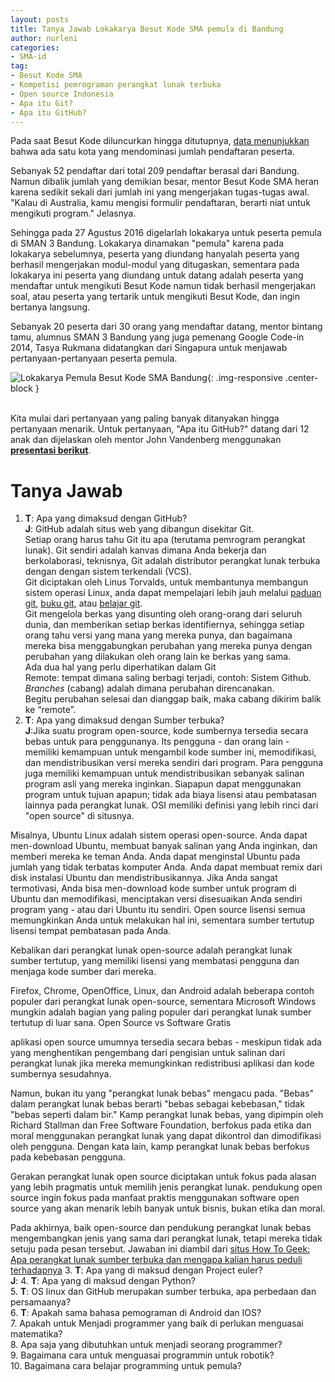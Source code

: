 ```yaml
---
layout: posts
title: Tanya Jawab Lokakarya Besut Kode SMA pemula di Bandung 
author: nurleni
categories:
- SMA-id
tag:
- Besut Kode SMA
- Kompetisi pemrograman perangkat lunak terbuka
- Open source Indonesia
- Apa itu Git?
- Apa itu GitHub?
---
```


Pada saat Besut Kode diluncurkan hingga ditutupnya, [data menunjukkan](http://wikimedia-id.github.io/sma-id/2017/01/03/HasilBesutKodeSMA.html) bahwa ada satu kota yang mendominasi jumlah pendaftaran peserta. 

Sebanyak 52 pendaftar dari total 209 pendaftar berasal dari Bandung. Namun dibalik jumlah yang demikian besar, mentor Besut Kode SMA heran karena sedikit sekali dari jumlah ini yang mengerjakan tugas-tugas awal. "Kalau di Australia, kamu mengisi formulir pendaftaran, berarti niat untuk mengikuti program." Jelasnya. 

Sehingga pada 27 Agustus 2016 digelarlah lokakarya untuk peserta pemula di SMAN 3 Bandung. Lokakarya dinamakan "pemula" karena pada lokakarya sebelumnya, peserta yang diundang hanyalah peserta yang berhasil mengerjakan modul-modul yang ditugaskan, sementara pada lokakarya ini peserta yang diundang untuk datang adalah peserta yang mendaftar untuk mengikuti Besut Kode namun tidak berhasil mengerjakan soal, atau peserta yang tertarik untuk mengikuti Besut Kode, dan ingin bertanya langsung. 

Sebanyak 20 peserta dari 30 orang yang mendaftar datang, mentor bintang tamu, alumnus SMAN 3 Bandung yang juga pemenang Google Code-in 2014, Tasya Rukmana didatangkan dari Singapura untuk menjawab pertanyaan-pertanyaan peserta pemula. 

![Lokakarya Pemula Besut Kode SMA Bandung](http://wikimedia-id.github.io/besutkode/img/blog/Peserta%20Lokakarya%20pemula%20Besut%20Kode%20SMA%20%20Bandung%202.jpg "Lokakarya Pemula Besut Kode SMA Bandung"){: .img-responsive .center-block } 

<br>Kita mulai dari pertanyaan yang paling banyak ditanyakan hingga pertanyaan menarik. Untuk pertanyaan, "Apa itu GitHub?" datang dari 12 anak dan dijelaskan oleh mentor John Vandenberg menggunakan **[presentasi berikut](http://www.slideshare.net/jayvdb/workshop-2-65341653)**. 

# Tanya Jawab 

1. **T**: Apa yang dimaksud dengan GitHub?<br> **J**: GitHub adalah situs web yang dibangun disekitar Git. <br>Setiap orang harus tahu Git itu apa (terutama pemrogram perangkat lunak). Git sendiri adalah kanvas dimana Anda bekerja dan berkolaborasi, teknisnya, Git adalah distributor perangkat lunak terbuka dengan dengan sistem terkendali (VCS). <br> Git diciptakan oleh Linus Torvalds, untuk membantunya membangun sistem operasi Linux, anda dapat mempelajari lebih jauh melalui [paduan git](https://github.com/GitIndonesia/handbook), [buku git](https://github.com/endymuhardin/buku-git), atau [belajar git](https://github.com/endymuhardin/belajarGit). <br> Git mengelola berkas yang disunting oleh orang-orang dari seluruh dunia, dan memberikan setiap berkas identifiernya, sehingga setiap orang tahu versi yang mana yang mereka punya, dan bagaimana mereka bisa menggabungkan perubahan yang mereka punya dengan perubahan yang dilakukan oleh orang lain ke berkas yang sama. <br> Ada dua hal yang perlu diperhatikan dalam Git<br>Remote: tempat dimana saling berbagi terjadi, contoh: Sistem Github.<br>*Branches* (cabang) adalah dimana perubahan direncanakan. <br>Begitu perubahan selesai dan dianggap baik, maka cabang dikirim balik ke “remote”. 
2. **T**: Apa yang dimaksud dengan Sumber terbuka?<br>**J**:Jika suatu program open-source, kode sumbernya tersedia secara bebas untuk para penggunanya. Its pengguna - dan orang lain - memiliki kemampuan untuk mengambil kode sumber ini, memodifikasi, dan mendistribusikan versi mereka sendiri dari program. Para pengguna juga memiliki kemampuan untuk mendistribusikan sebanyak salinan program asli yang mereka inginkan. Siapapun dapat menggunakan program untuk tujuan apapun; tidak ada biaya lisensi atau pembatasan lainnya pada perangkat lunak. OSI memiliki definisi yang lebih rinci dari "open source" di situsnya.

Misalnya, Ubuntu Linux adalah sistem operasi open-source. Anda dapat men-download Ubuntu, membuat banyak salinan yang Anda inginkan, dan memberi mereka ke teman Anda. Anda dapat menginstal Ubuntu pada jumlah yang tidak terbatas komputer Anda. Anda dapat membuat remix dari disk instalasi Ubuntu dan mendistribusikannya. Jika Anda sangat termotivasi, Anda bisa men-download kode sumber untuk program di Ubuntu dan memodifikasi, menciptakan versi disesuaikan Anda sendiri program yang - atau dari Ubuntu itu sendiri. Open source lisensi semua memungkinkan Anda untuk melakukan hal ini, sementara sumber tertutup lisensi tempat pembatasan pada Anda.

Kebalikan dari perangkat lunak open-source adalah perangkat lunak sumber tertutup, yang memiliki lisensi yang membatasi pengguna dan menjaga kode sumber dari mereka.

Firefox, Chrome, OpenOffice, Linux, dan Android adalah beberapa contoh populer dari perangkat lunak open-source, sementara Microsoft Windows mungkin adalah bagian yang paling populer dari perangkat lunak sumber tertutup di luar sana.
Open Source vs Software Gratis

aplikasi open source umumnya tersedia secara bebas - meskipun tidak ada yang menghentikan pengembang dari pengisian untuk salinan dari perangkat lunak jika mereka memungkinkan redistribusi aplikasi dan kode sumbernya sesudahnya.

Namun, bukan itu yang "perangkat lunak bebas" mengacu pada. "Bebas" dalam perangkat lunak bebas berarti "bebas sebagai kebebasan," tidak "bebas seperti dalam bir." Kamp perangkat lunak bebas, yang dipimpin oleh Richard Stallman dan Free Software Foundation, berfokus pada etika dan moral menggunakan perangkat lunak yang dapat dikontrol dan dimodifikasi oleh pengguna. Dengan kata lain, kamp perangkat lunak bebas berfokus pada kebebasan pengguna.

Gerakan perangkat lunak open source diciptakan untuk fokus pada alasan yang lebih pragmatis untuk memilih jenis perangkat lunak. pendukung open source ingin fokus pada manfaat praktis menggunakan software open source yang akan menarik lebih banyak untuk bisnis, bukan etika dan moral.

Pada akhirnya, baik open-source dan pendukung perangkat lunak bebas mengembangkan jenis yang sama dari perangkat lunak, tetapi mereka tidak setuju pada pesan tersebut. Jawaban ini diambil dari [situs How To Geek: Apa perangkat lunak sumber terbuka dan mengapa kalian harus peduli terhadapnya](http://www.howtogeek.com/129967/htg-explains-what-is-open-source-software-and-why-you-should-care/)
3. **T**: Apa yang di maksud dengan Project euler?<br>**J**: 
4. **T**: Apa yang di maksud dengan Python?<br>
5. **T**: OS linux dan GitHub merupakan sumber terbuka, apa perbedaan dan persamaanya?<br>
6. **T**: Apakah sama bahasa pemograman di Android dan IOS? <br>
7. Apakah untuk Menjadi programmer yang baik di perlukan menguasai matematika?<br> 
8. Apa saja yang dibutuhkan untuk menjadi seorang programmer?<br>
9. Bagaimana cara untuk menguasai programmin untuk robotik?<br>
10. Bagaimana cara belajar programming untuk pemula?<br>
